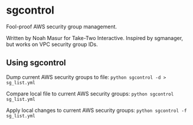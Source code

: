 # sgcontrol
Fool-proof AWS security group management.

Written by Noah Masur for Take-Two Interactive.
Inspired by sgmanager, but works on VPC security group IDs.

## Using sgcontrol
Dump current AWS security groups to file:
```python sgcontrol -d > sg_list.yml```

Compare local file to current AWS security groups:
```python sgcontrol sg_list.yml```

Apply local changes to current AWS security groups:
```python sgcontrol -f sg_list.yml```
